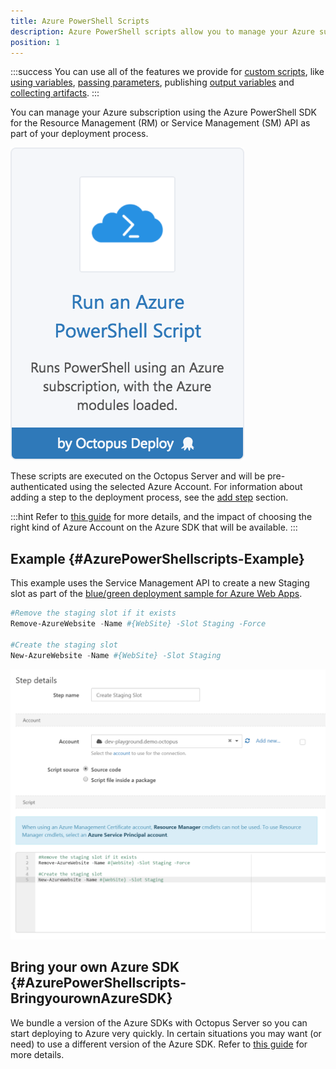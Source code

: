```yaml
---
title: Azure PowerShell Scripts
description: Azure PowerShell scripts allow you to manage your Azure subscription using the Azure PowerShell SDK for the Resource Management (RM) or Service Management (SM) API as part of your deployment process.
position: 1
---
```


:::success
You can use all of the features we provide for [custom scripts](/docs/deploying-applications/custom-scripts/index.md), like [using variables](/docs/deploying-applications/custom-scripts/index.md#Customscripts-Variables), [passing parameters](/docs/deploying-applications/custom-scripts/index.md#Customscripts-Passingparameterstoscripts), publishing [output variables](/docs/deploying-applications/custom-scripts/index.md#Customscripts-Outputvariables) and [collecting artifacts](/docs/deploying-applications/custom-scripts/index.md#Customscripts-Collectingartifacts).
:::

You can manage your Azure subscription using the Azure PowerShell SDK for the Resource Management (RM) or Service Management (SM) API as part of your deployment process.

![](/docs/images/5671696/5865912.png "width=170")

These scripts are executed on the Octopus Server and will be pre-authenticated using the selected Azure Account. For information about adding a step to the deployment process, see the [add step](/docs/deployment-process/steps/index.md) section.

:::hint
Refer to [this guide](/docs/infrastructure/azure/creating-an-azure-account/index.md) for more details, and the impact of choosing the right kind of Azure Account on the Azure SDK that will be available.
:::

## Example {#AzurePowerShellscripts-Example}

This example uses the Service Management API to create a new Staging slot as part of the [blue/green deployment sample for Azure Web Apps](/docs/deploying-applications/azure-deployments/deploying-a-package-to-an-azure-web-app/using-deployment-slots-with-azure-web-apps.md).

```powershell
#Remove the staging slot if it exists
Remove-AzureWebsite -Name #{WebSite} -Slot Staging -Force

#Create the staging slot
New-AzureWebsite -Name #{WebSite} -Slot Staging
```

![](/docs/images/5669045/5865518.png "width=500")

## Bring your own Azure SDK {#AzurePowerShellscripts-BringyourownAzureSDK}

We bundle a version of the Azure SDKs with Octopus Server so you can start deploying to Azure very quickly. In certain situations you may want (or need) to use a different version of the Azure SDK. Refer to [this guide](/docs/deploying-applications/azure-deployments/running-azure-powershell/configuring-the-version-of-the-azure-powershell-modules.md) for more details.
